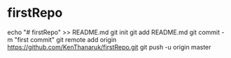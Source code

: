 # firstRepo
echo "# firstRepo" >> README.md
git init
git add README.md
git commit -m "first commit"
git remote add origin https://github.com/KenThanaruk/firstRepo.git
git push -u origin master
